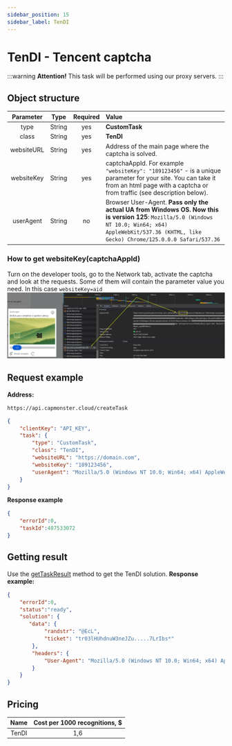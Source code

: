 ```yaml
---
sidebar_position: 15
sidebar_label: TenDI
---
```


# TenDI - Tencent captcha
:::warning **Attention!**
This task will be performed using our proxy servers.
:::
## **Object structure**
|**Parameter**|**Type**|**Required**|**Value**|
| :-: | :-: | :-: | :- | 
|type|String|yes|**CustomTask**|
|class|String|yes|**TenDI**|
|websiteURL|String|yes|Address of the main page where the captcha is solved.|
|websiteKey|String|yes|captchaAppId. For example `"websiteKey": "189123456"` - is a unique parameter for your site. You can take it from an html page with a captcha or from traffic (see description below).|
|userAgent|String|no|Browser User-Agent. **Pass only the actual UA from Windows OS. Now this is version 125**: `Mozilla/5.0 (Windows NT 10.0; Win64; x64) AppleWebKit/537.36 (KHTML, like Gecko) Chrome/125.0.0.0 Safari/537.36`|
### How to get websiteKey(captchaAppId)
Turn on the developer tools, go to the Network tab, activate the captcha and look at the requests. Some of them will contain the parameter value you need. In this case `websiteKey=aid`
![](tendi-devtools.png) 
## **Request example**
**Address:** 
```http
https://api.capmonster.cloud/createTask
```
```json
{
    "clientKey": "API_KEY",
    "task": {
        "type": "CustomTask",
        "class": "TenDI",
        "websiteURL": "https://domain.com",
        "websiteKey": "189123456",
        "userAgent": "Mozilla/5.0 (Windows NT 10.0; Win64; x64) AppleWebKit/537.36 (KHTML, like Gecko) Chrome/125.0.0.0 Safari/537.36"
    }
}
```
**Response example**
```json
{
    "errorId":0,
    "taskId":407533072
}
```
## **Getting result**
Use the [getTaskResult](../api/methods/get-task-result.md) method to get the TenDI solution.
**Response example:**
```json
{
    "errorId":0,
    "status":"ready",
    "solution": {
       "data": {
            "randstr": "@EcL",
            "ticket": "tr03lHUhdnuW3neJZu.....7LrIbs*"
        },
        "headers": {
            "User-Agent": "Mozilla/5.0 (Windows NT 10.0; Win64; x64) AppleWebKit/537.36 (KHTML, like Gecko) Chrome/125.0.0.0 Safari/537.36"
        }
    }
}
```
## **Pricing**
|**Name** |**Cost per 1000 recognitions, $**|
| :-: | :-: |
|TenDI|1,6|